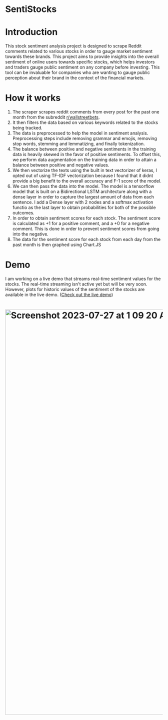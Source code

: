 # SentiStocks
# Introduction  
This stock sentiment analysis project is designed to scrape Reddit comments related to various stocks in order to gauge market sentiment towards these brands. This project aims to provide insights into the overall sentiment of online users towards specific stocks, which helps investors and traders gauge public sentiment on any company before investing. This tool can be invaluable for companies who are wanting to gauge public perception about their brand in the context of the financial markets.
# How it works
1. The scraper scrapes reddit comments from every post for the past one month from the subreddit [r/wallstreetbets](https://www.reddit.com/r/wallstreetbets/).
2. It then filters the data based on various keywords related to the stocks being tracked.
3. The data is preprocessed to help the model in sentiment analysis. Preprocessing steps include removing grammar and emojis, removing stop words, stemming and lemmatizing, and finally tokenization.
4. The balance between positive and negative sentiments in the training data is heavily skewed in the favor of positive sentiments. To offset this, we perform data augmentation on the training data in order to attain a balance between positive and negative values.
5. We then vectorize the texts using the built in text vectorizer of keras, I opted out of using TF-IDF vectorization because I found that it didnt provide a big benefit to the overall accuracy and F-1 score of the model.
6. We can then pass the data into the model. The model is a tensorflow model that is built on a Bidirectional LSTM architecture along with a dense layer in order to capture the largest amount of data from each sentence. I add a Dense layer with 2 nodes and a softmax activation functio as the last layer to obtain probabilities for both of the possible outcomes.
7. In order to obtain sentiment scores for each stock. The sentiment score is calculated as +1 for a positive comment, and a +0 for a negative comment. This is done in order to prevent sentiment scores from going into the negative.
8. The data for the sentiment score for each stock from each day from the past month is then graphed using Chart.JS

# Demo
I am working on a live demo that streams real-time sentiment values for the stocks. The real-time streaming isn't active yet but will be very soon. However, plots for historic values of the sentiment of the stocks are available in the live demo. ([Check out the live demo](https://sentistocks-production.up.railway.app/))
# <img width="1297" alt="Screenshot 2023-07-27 at 1 09 20 AM" src="https://github.com/Aaddy-1/stocks-SentimentAnalysis/assets/83650351/43104302-0db4-4d68-ad76-97e0235ea149">


